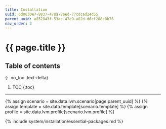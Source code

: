 ```yaml
---
title: Installation
uuid: 6d0030e7-8837-478a-86ed-77cdcad24d55
parent_uuid: a852843f-53ac-47e9-a82d-d6cf288c8b76
nav_order: 3
---
```


# {{ page.title }}

## Table of contents
{: .no_toc .text-delta}

1. TOC
{:toc}

---

{% assign scenario = site.data.lvm.scenario[page.parent_uuid] %}
{% assign template = site.data.template[scenario.template] %}
{% assign profile = site.data.lvm.profile[scenario.lvm.profile] %}

{% include system/installation/essential-packages.md %}
